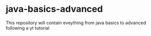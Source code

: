 # java-basics-advanced
This repository will contain eveything from java basics to advanced following a yt tutorial